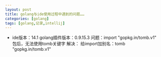 ```yaml
---
layout: post
title: golang与ide使用过程中遇到的问题……
categories: [golang]
tags: [golang,记录,intellij]
---
```


* ide版本：14.1 golang插件版本：0.9.15.3 问题：import "gopkg.in/tomb.v1" 包后，无法使用tomb关键字 解决： 给import加别名：tomb "gopkg.in/tomb.v1"